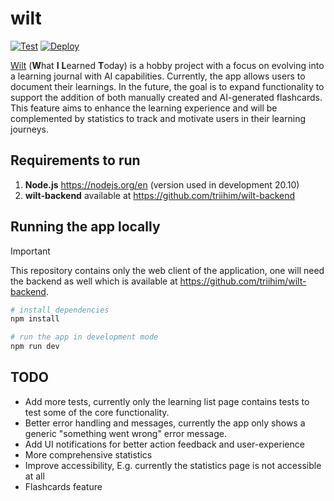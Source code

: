 # wilt

[![Test](https://github.com/triihim/wilt-web/actions/workflows/test.yml/badge.svg)](https://github.com/triihim/wilt-web/actions/workflows/test.yml)
[![Deploy](https://github.com/triihim/wilt-web/actions/workflows/deploy.yml/badge.svg)](https://github.com/triihim/wilt-web/actions/workflows/deploy.yml)

[Wilt](https://wilt.triihimaki.com) (**W**hat **I** **L**earned **T**oday) is a hobby project with a focus on evolving into a learning journal with AI capabilities. Currently, the app allows users to document their learnings. In the future, the goal is to expand functionality to support the addition of both manually created and AI-generated flashcards. This feature aims to enhance the learning experience and will be complemented by statistics to track and motivate users in their learning journeys.


## Requirements to run

1. **Node.js** https://nodejs.org/en (version used in development 20.10)
2. **wilt-backend** available at https://github.com/triihim/wilt-backend

## Running the app locally

> [!IMPORTANT]
> This repository contains only the web client of the application, one will need the backend as well which is available at https://github.com/triihim/wilt-backend.

```bash
# install dependencies
npm install

# run the app in development mode
npm run dev
```

## TODO

- Add more tests, currently only the learning list page contains tests to test some of the core functionality.
- Better error handling and messages, currently the app only shows a generic "something went wrong" error message.
- Add UI notifications for better action feedback and user-experience
- More comprehensive statistics
- Improve accessibility, E.g. currently the statistics page is not accessible at all
- Flashcards feature
